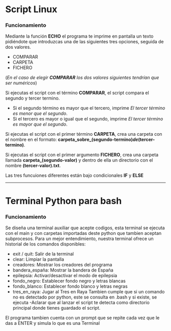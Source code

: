 # Script Linux

### Funcionamiento

Mediante la función **ECHO** el programa te imprime en pantalla un texto pidiéndote que introduzcas una de las siguientes tres opciones, seguida de dos valores.
- COMPARAR
- CARPETA
- FICHERO
  
(*En el caso de elegir **COMPARAR** los dos valores siguientes tendrían que ser numéricos*)

Si ejecutas el script con el término **COMPARAR**, el script compara el segundo y tercer termino.
- Si el segundo término es mayor que el tercero, imprime *El tercer término es menor que el segundo*.
- Si el tercero es mayor o igual que el segundo, imprime *El tercer término es mayor que el segundo*.

Si ejecutas el script con el primer término **CARPETA**, crea una carpeta con el nombre en el formato: **carpeta_sobre_(segundo-termino)_de_(tercer-termino)**.

Si ejecutas el script con el primer argumento **FICHERO**, crea una carpeta llamada **carpeta_(segundo-valor)** y dentro de ella un directorio con el nombre **(tercer-valor).txt**.

Las tres funcuiones diferentes están bajo condicionales **IF** y **ELSE**

-----------------------------------------------------------------------------------------------------------------------------------------------------------------

# Terminal Python para bash

### Funcionamiento

Se diseña una terminal auxiliar que acepte codigos, esta terminal se ejecuta con el main y con carpetas importadas deste python que tambien aceptan subprocesos.
Para un mejor entendimiento, nuestra terminal ofrece un historial de los comandos disponibles:
- exit / quit: Salir de la terminal
- clear: Limpiar la pantalla
- creadores: Mostrar los creadores del programa
- bandera_españa: Mostrar la bandera de España
- epilepsia: Activar/desactivar el modo de epilepsia
- fondo_negro: Establecer fondo negro y letras blancas
- fondo_blanco: Establecer fondo blanco y letras negras
- tres_en_raya: Jugar al Tres en Raya
  Tambien cumple que si un comando no es detectado por python, este se consulta en .bash y si existe, se ejecuta
-Aclarar que al lanzar el script te detecta como directorio principal donde tienes guardado el script.

El programa tambien cuenta con un prompt que se repite cada vez que le das a ENTER y simula lo que es una Terminal
